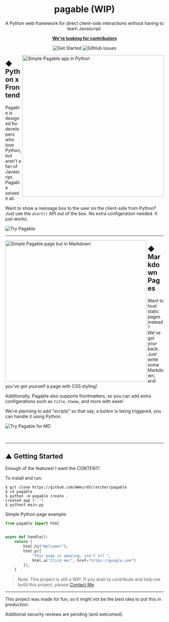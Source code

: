 <div align="center">

# pagable (WIP)

A Python web framework for direct client-side interactions without having to learn Javascript.

**[We're looking for contributors](https://discord.gg/pRWgjYJa3v)**

<div>

![Get Started](https://img.shields.io/badge/▲%20Get%20Started%20→-20B2AA?style=for-the-badge)
![GitHub issues](https://img.shields.io/badge/⬤%20Contribute%20→-2f768e?style=for-the-badge)

</div>

</div>

<div>
  <picture>
    <source media="(prefers-color-scheme: dark)" srcset="https://github.com/AWeirdScratcher/pagable/assets/90096971/8cc29a0e-5e3c-4104-89b5-86a13e53c73d" width="450" align="right">
    <source media="(prefers-color-scheme: light)" srcset="https://github.com/AWeirdScratcher/pagable/assets/90096971/b49503a1-3d93-43f1-9196-44a82bca9c65" width="450" align="right">
    <img alt="Simple Pagable app in Python" src="https://github.com/AWeirdScratcher/pagable/assets/90096971/0445707b-d122-4142-9e64-3676199bcb70" width="450" align="right">
  </picture>
</div>

## ◆ Python x Frontend

Pagable is designed for developers who love Python, but aren't a fan of Javascript. Pagable solved it all.

Want to show a message box to the user on the client-side from Python? Just use the `alert()` API out of the box. No extra configeration needed. It just works.

![Try Pagable](https://img.shields.io/badge/◆%20Try%20Pagable%20→-20B2AA?style=for-the-badge)

***

<div>
  <picture>
    <source media="(prefers-color-scheme: dark)" srcset="https://github.com/AWeirdScratcher/pagable/assets/90096971/0445707b-d122-4142-9e64-3676199bcb70" width="450" align="left">
    <source media="(prefers-color-scheme: light)" srcset="https://github.com/AWeirdScratcher/pagable/assets/90096971/3a4079b0-1209-4d1b-bee7-acac16337110" width="450" align="left">
    <img alt="Simple Pagable page but in Markdown" src="https://github.com/AWeirdScratcher/pagable/assets/90096971/0445707b-d122-4142-9e64-3676199bcb70" width="450" align="left">
  </picture>
</div>

## ◆ Markdown Pages

Want to host static pages instead? We've got your back. Just write some Markdown, and you've got yourself a page with CSS styling!

Additionally, Pagable also supports frontmatters, so you can add extra configerations such as `title`, `theme`, and more with ease!

We're planning to add "scripts" so that say, a button is being triggered, you can handle it using Python.

![Try Pagable for MD](https://img.shields.io/badge/◆%20Try%20Pagable%20For%20MD%20→-2f768e?style=for-the-badge)

<br />

***

## ▲ Getting Started

Enough of the features! I want the CONTENT!

To install and run:

```shell
$ git clone https://github.com/AWeirdScratcher/pagable
$ cd pagable
$ python -m pagable create .
created app ('.')
$ python3 main.py
```

Simple Python page example:

```python
from pagable import html


async def handle():
    return [
        html.h1("Welcome!"),
        html.p([
            "This page is amazing, isn't it? ",
            html.a("Click me!", href="https://google.com")
        ]),
    ]
```

> Note: This project is still a WIP. If you wish to contribute and help me build this project, please [Contact Me](https://discord.gg/pRWgjYJa3v)

***

This project was made for fun, so it might not be the best idea to put this in production.

Additional security reviews are pending (and welcomed).
